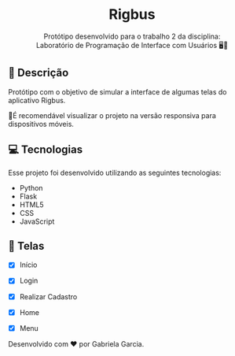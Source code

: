 <div align="center">
    <h1>Rigbus</h1>
    <p>Protótipo desenvolvido para o trabalho 2 da disciplina: </br> Laboratório de Programação de Interface com Usuários 🖥📱 
</div>

## 📝 Descrição
Protótipo com o objetivo de simular a interface de algumas telas do aplicativo Rigbus.

📌É recomendável visualizar o projeto na versão responsiva para dispositivos móveis.

## :computer: Tecnologias

Esse projeto foi desenvolvido utilizando as seguintes tecnologias:
- Python
- Flask
- HTML5
- CSS
- JavaScript

## 📱 Telas
- [x] Início
- [x] Login
- [x] Realizar Cadastro
- [x] Home
- [x] Menu


Desenvolvido com ❤︎ por Gabriela Garcia.
